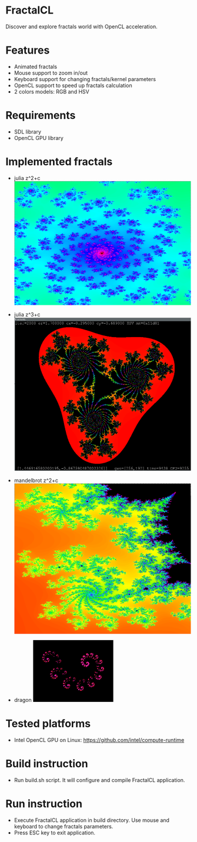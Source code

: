 # FractalCL

Discover and explore fractals world with OpenCL acceleration.

# Features

* Animated fractals
* Mouse support to zoom in/out
* Keyboard support for changing fractals/kernel parameters
* OpenCL support to speed up fractals calculation
* 2 colors models: RGB and HSV

# Requirements 

* SDL library
* OpenCL GPU library

# Implemented fractals

* julia z^2+c
![julia](julia.png)

* julia z^3+c
![julia3](julia3.png)

* mandelbrot z^2+c
![mandelbrot](mandelbrot.png)

* dragon
![dragon](dragon.png)

# Tested platforms

* Intel OpenCL GPU on Linux: https://github.com/intel/compute-runtime

# Build instruction

* Run build.sh script. It will configure and compile FractalCL application.

# Run instruction

* Execute FractalCL application in build directory. Use mouse and keyboard to change fractals parameters.
* Press ESC key to exit application.

